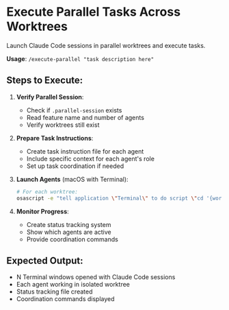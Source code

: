# Execute Parallel Tasks Across Worktrees

Launch Claude Code sessions in parallel worktrees and execute tasks.

**Usage**: `/execute-parallel "task description here"`

## Steps to Execute:

1. **Verify Parallel Session**:
   - Check if `.parallel-session` exists
   - Read feature name and number of agents
   - Verify worktrees still exist

2. **Prepare Task Instructions**:
   - Create task instruction file for each agent
   - Include specific context for each agent's role
   - Set up task coordination if needed

3. **Launch Agents** (macOS with Terminal):
   ```bash
   # For each worktree:
   osascript -e "tell application \"Terminal\" to do script \"cd '{worktree_path}' && echo 'Agent {N}: {task}' && claude\""
   ```

4. **Monitor Progress**:
   - Create status tracking system
   - Show which agents are active
   - Provide coordination commands

## Expected Output:
- N Terminal windows opened with Claude Code sessions
- Each agent working in isolated worktree
- Status tracking file created
- Coordination commands displayed
